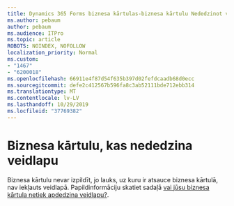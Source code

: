 ```yaml
---
title: Dynamics 365 Forms biznesa kārtulas-biznesa kārtulu Nededzinot veidlapas
ms.author: pebaum
author: pebaum
ms.audience: ITPro
ms.topic: article
ROBOTS: NOINDEX, NOFOLLOW
localization_priority: Normal
ms.custom:
- "1467"
- "6200018"
ms.openlocfilehash: 66911e4f87d54f635b397d02fefdcaadb68d0ecc
ms.sourcegitcommit: defe2c412567b596fa8c3ab52111bde712ebb314
ms.translationtype: MT
ms.contentlocale: lv-LV
ms.lasthandoff: 10/29/2019
ms.locfileid: "37769382"
---
```

# <a name="business-rule-not-firing-for-a-form"></a>Biznesa kārtulu, kas nededzina veidlapu

Biznesa kārtulu nevar izpildīt, jo lauks, uz kuru ir atsauce biznesa kārtulā, nav iekļauts veidlapā. Papildinformāciju skatiet sadaļā [vai jūsu biznesa kārtula netiek apdedzina veidlapu?](https://docs.microsoft.com/powerapps/maker/model-driven-apps/create-business-rules-recommendations-apply-logic-form#is-your-business-rule-not-firing-for-a-form).
